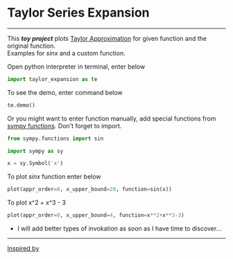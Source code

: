 
# Taylor Series Expansion

___

This _**toy project**_ plots [Taylor Approximation](https://en.wikipedia.org/wiki/Taylor_series) for given function and the original function.  
Examples for _sinx_ and a custom function.

Open python interpreter in terminal, enter below

``` python
import taylor_expansion as te
```
To see the demo, enter command below
``` python 
te.demo()
```
Or you might want to enter function manually, add special functions from [sympy functions](http://docs.sympy.org/latest/modules/functions/index.html). Don't forget to import.
``` python
from sympy.functions import sin
``` 
``` python 
import sympy as sy
```
``` python 
x = sy.Symbol('x')
```
To plot _sinx_ function enter below
``` python 
plot(appr_order=8, x_upper_bound=20, function=sin(x))
```  
To plot x^2 + x^3 - 3
``` python 
plot(appr_order=0, x_upper_bound=4, function=x**2+x**3-3)

``` 

+ I will add better types of invokation as soon as I have time to discover...


___
[Inspired by](http://firsttimeprogrammer.blogspot.com.tr/2015/03/taylor-series-with-python-and-sympy.html)